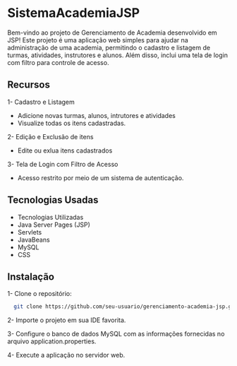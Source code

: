 # SistemaAcademiaJSP

Bem-vindo ao projeto de Gerenciamento de Academia desenvolvido em JSP! Este projeto é uma aplicação web simples para ajudar na administração de uma academia, permitindo o cadastro e listagem de turmas, atividades, instrutores e alunos. Além disso, inclui uma tela de login com filtro para controle de acesso.

## Recursos

1- Cadastro e Listagem

* Adicione novas turmas, alunos, intrutores e atividades
* Visualize todas os itens cadastradas.

2- Edição e Exclusão de itens

* Edite ou exlua itens cadastrados

3- Tela de Login com Filtro de Acesso

* Acesso restrito por meio de um sistema de autenticação.

  
## Tecnologias Usadas

* Tecnologias Utilizadas
* Java Server Pages (JSP)
* Servlets
* JavaBeans
* MySQL
* CSS


## Instalação

1- Clone o repositório:

```bash
  git clone https://github.com/seu-usuario/gerenciamento-academia-jsp.git
```
    
2- Importe o projeto em sua IDE favorita.

3- Configure o banco de dados MySQL com as informações fornecidas no arquivo application.properties.

4- Execute a aplicação no servidor web.
